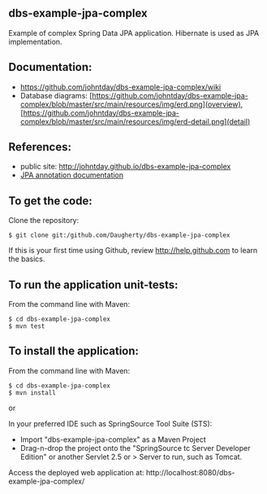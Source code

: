 dbs-example-jpa-complex
-------------------
Example of complex Spring Data JPA application.  Hibernate is used as JPA implementation.

Documentation:
-------------------
 * https://github.com/johntday/dbs-example-jpa-complex/wiki
 * Database diagrams:  [https://github.com/johntday/dbs-example-jpa-complex/blob/master/src/main/resources/img/erd.png](overview), [https://github.com/johntday/dbs-example-jpa-complex/blob/master/src/main/resources/img/erd-detail.png](detail)

References:
-------------------
 * public site:  http://johntday.github.io/dbs-example-jpa-complex
 * [JPA annotation documentation][My JPA annotation documentation]

To get the code:
-------------------
Clone the repository:

    $ git clone git:/github.com/Daugherty/dbs-example-jpa-complex

If this is your first time using Github, review http://help.github.com to learn the basics.

To run the application unit-tests:
-------------------	
From the command line with Maven:

    $ cd dbs-example-jpa-complex
    $ mvn test

To install the application:
-------------------	
From the command line with Maven:

    $ cd dbs-example-jpa-complex
    $ mvn install

or

In your preferred IDE such as SpringSource Tool Suite (STS):

* Import "dbs-example-jpa-complex" as a Maven Project
* Drag-n-drop the project onto the "SpringSource tc Server Developer Edition" or another Servlet 2.5 or > Server to run, such as Tomcat.

Access the deployed web application at: http://localhost:8080/dbs-example-jpa-complex/

[My JPA annotation documentation]: http://www.evernote.com/shard/s8/sh/147ea1ec-d9d2-46fd-a0d9-3d2b819703fb/8e476ca6950c7d6c9551dbcc54d8c7f3
